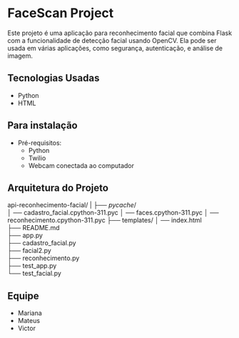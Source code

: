 # FaceScan Project

Este projeto é uma aplicação para reconhecimento facial que combina Flask com a funcionalidade de detecção facial usando OpenCV. Ela pode ser usada em várias aplicações, como segurança, autenticação, e análise de imagem.


## Tecnologias Usadas
- Python
- HTML

## Para instalação
- Pré-requisitos:
   - Python
   - Twilio
   - Webcam conectada ao computador

## Arquitetura do Projeto

api-reconhecimento-facial/
|
├── _pycache_/               
│   ── cadastro_facial.cpython-311.pyc
│   ── faces.cpython-311.pyc
│   ── reconhecimento.cpython-311.pyc
├── templates/
│   ── index.html           
├── README.md                 
├── app.py                    
├── cadastro_facial.py        
├── facial2.py                
├── reconhecimento.py         
├── test_app.py               
└── test_facial.py            


## Equipe
- Mariana
- Mateus
- Victor
